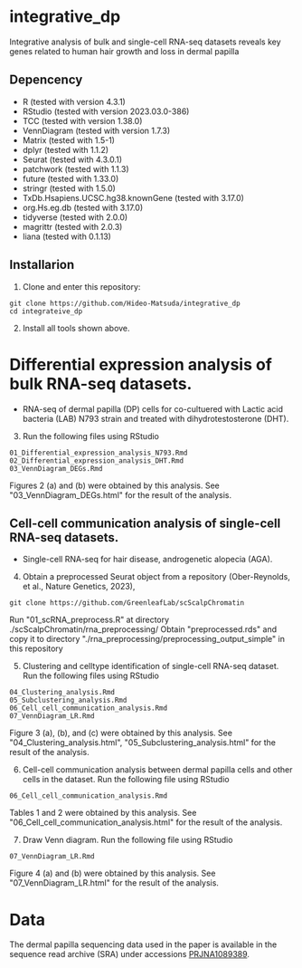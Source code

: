 # integrative_dp
Integrative analysis of bulk and single-cell RNA-seq datasets reveals key genes related to human hair growth and loss in dermal papilla

## Depencency
- R (tested with version 4.3.1)
- RStudio (tested with version 2023.03.0-386)
- TCC (tested with version 1.38.0)
- VennDiagram (tested with version 1.7.3)
- Matrix (tested with 1.5-1)
- dplyr (tested with 1.1.2)
- Seurat (tested with 4.3.0.1)
- patchwork (tested with 1.1.3)
- future (tested with 1.33.0)
- stringr (tested with 1.5.0)
- TxDb.Hsapiens.UCSC.hg38.knownGene (tested with 3.17.0)
- org.Hs.eg.db (tested with 3.17.0)
- tidyverse (tested with 2.0.0)
- magrittr (tested with 2.0.3)
- liana (tested with 0.1.13)


## Installarion
1. Clone and enter this repository:
```
git clone https://github.com/Hideo-Matsuda/integrative_dp
cd integrateive_dp
```

2. Install all tools shown above.

# Differential expression analysis of bulk RNA-seq datasets.

- RNA-seq of dermal papilla (DP) cells for co-cultuered with Lactic acid bacteria (LAB) N793 strain and treated with dihydrotestosterone (DHT).

3. Run the following files using RStudio
```
01_Differential_expression_analysis_N793.Rmd
02_Differential_expression_analysis_DHT.Rmd
03_VennDiagram_DEGs.Rmd
```

Figures 2 (a) and (b) were obtained by this analysis.
See "03_VennDiagram_DEGs.html" for the result of the analysis.

## Cell-cell communication analysis of single-cell RNA-seq datasets.

- Single-cell RNA-seq for hair disease, androgenetic alopecia (AGA).


4. Obtain a preprocessed Seurat object from a repository (Ober-Reynolds, et al., Nature Genetics, 2023),
```
git clone https://github.com/GreenleafLab/scScalpChromatin
```

Run "01_scRNA_preprocess.R" at directory ./scScalpChromatin/rna_preprocessing/
Obtain "preprocessed.rds" and copy it to directory "./rna_preprocessing/preprocessing_output_simple" in this repository

5. Clustering and celltype identification of single-cell RNA-seq dataset. Run the following files using RStudio
```
04_Clustering_analysis.Rmd
05_Subclustering_analysis.Rmd
06_Cell_cell_communication_analysis.Rmd
07_VennDiagram_LR.Rmd
```
Figure 3 (a), (b), and (c) were obtained by this analysis.
See "04_Clustering_analysis.html", "05_Subclustering_analysis.html" for the result of the analysis.

6. Cell-cell communication analysis between dermal papilla cells and other cells in the dataset. Run the following file using RStudio
```
06_Cell_cell_communication_analysis.Rmd
```

Tables 1 and 2 were obtained by this analysis.
See "06_Cell_cell_communication_analysis.html" for the result of the analysis.

7. Draw Venn diagram. Run the following file using RStudio
```
07_VennDiagram_LR.Rmd
```

Figure 4 (a) and (b) were obtained by this analysis.
See "07_VennDiagram_LR.html" for the result of the analysis.

# Data

The dermal papilla sequencing data used in the paper is available in the sequence read archive (SRA) under accessions [PRJNA1089389](https://www.ncbi.nlm.nih.gov/sra/PRJNA1089389).
